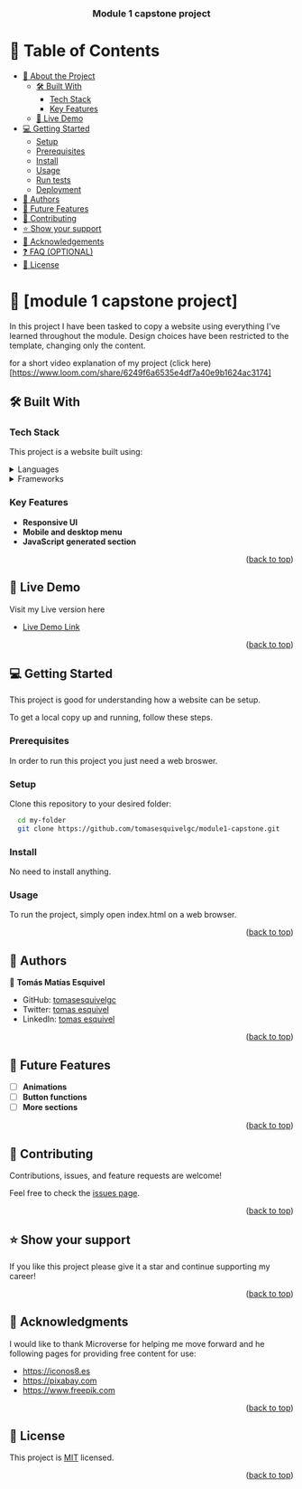 <a name="readme-top"></a>


<div align="center"> 

  <h3><b>Module 1 capstone project</b></h3>

</div>

<!-- TABLE OF CONTENTS -->

# 📗 Table of Contents

- [📖 About the Project](#about-project)
  - [🛠 Built With](#built-with)
    - [Tech Stack](#tech-stack)
    - [Key Features](#key-features)
  - [🚀 Live Demo](#live-demo)
- [💻 Getting Started](#getting-started)
  - [Setup](#setup)
  - [Prerequisites](#prerequisites)
  - [Install](#install)
  - [Usage](#usage)
  - [Run tests](#run-tests)
  - [Deployment](#deployment)
- [👥 Authors](#authors)
- [🔭 Future Features](#future-features)
- [🤝 Contributing](#contributing)
- [⭐️ Show your support](#support)
- [🙏 Acknowledgements](#acknowledgements)
- [❓ FAQ (OPTIONAL)](#faq)
- [📝 License](#license)

<!-- PROJECT DESCRIPTION -->

# 📖 [module 1 capstone project] <a name="about-project"></a>

In this project I have been tasked to copy a website using everything I've learned throughout the module. Design choices have been restricted to the template, changing only the content.

for a short video explanation of my project (click here)[https://www.loom.com/share/6249f6a6535e4df7a40e9b1624ac3174]


## 🛠 Built With <a name="built-with"></a>

### Tech Stack <a name="tech-stack"></a>

This project is a website built using:

<details>
  <summary>Languages</summary>
  <ul>
    <li><a href="https://html.com/">HTML</a></li>
    <li><a href="https://https://lenguajecss.com/">CSS</a></li>
    <li><a href="https://www.javascript.com/">JavaScript</a></li>
  </ul>
</details>

<details>
<summary>Frameworks</summary>
  <ul>
    <li><a href="https://getbootstrap.com/">Bootstrap</a></li>
  </ul>
</details>

<!-- Features -->

### Key Features <a name="key-features"></a>

- **Responsive UI**
- **Mobile and desktop menu**
- **JavaScript generated section**

<p align="right">(<a href="#readme-top">back to top</a>)</p>

<!-- LIVE DEMO -->

## 🚀 Live Demo <a name="live-demo"></a>

Visit my Live version here

- [Live Demo Link](https://tomasesquivelgc.github.io/module1-capstone/)

<p align="right">(<a href="#readme-top">back to top</a>)</p>

<!-- GETTING STARTED -->

## 💻 Getting Started <a name="getting-started"></a>

This project is good for understanding how a website can be setup.

To get a local copy up and running, follow these steps.

### Prerequisites

In order to run this project you just need a web broswer.

### Setup

Clone this repository to your desired folder:


```sh
  cd my-folder
  git clone https://github.com/tomasesquivelgc/module1-capstone.git
```


### Install

No need to install anything.

### Usage

To run the project, simply open index.html on a web browser.

<p align="right">(<a href="#readme-top">back to top</a>)</p>

<!-- AUTHORS -->

## 👥 Authors <a name="authors"></a>



👤 **Tomás Matías Esquivel**

- GitHub: [tomasesquivelgc](https://github.com/tomasesquivelgc)
- Twitter: [tomas esquivel](https://twitter.com/EsquivelTomas)
- LinkedIn: [tomas esquivel](https://www.linkedin.com/in/tomas-esquivel-b2160568/)


<p align="right">(<a href="#readme-top">back to top</a>)</p>

<!-- FUTURE FEATURES -->

## 🔭 Future Features <a name="future-features"></a>



- [ ] **Animations**
- [ ] **Button functions**
- [ ] **More sections**

<p align="right">(<a href="#readme-top">back to top</a>)</p>

<!-- CONTRIBUTING -->

## 🤝 Contributing <a name="contributing"></a>

Contributions, issues, and feature requests are welcome!

Feel free to check the [issues page](https://github.com/tomasesquivelgc/module1-capstone/issues).

<p align="right">(<a href="#readme-top">back to top</a>)</p>

<!-- SUPPORT -->

## ⭐️ Show your support <a name="support"></a>

If you like this project please give it a star and continue supporting my career!

<p align="right">(<a href="#readme-top">back to top</a>)</p>

<!-- ACKNOWLEDGEMENTS -->

## 🙏 Acknowledgments <a name="acknowledgements"></a>


I would like to thank Microverse for helping me move forward and he following pages for providing free content for use:
 - https://iconos8.es
 - https://pixabay.com
 - https://www.freepik.com

<p align="right">(<a href="#readme-top">back to top</a>)</p>


<!-- LICENSE -->

## 📝 License <a name="license"></a>

This project is [MIT](./LICENSE) licensed.



<p align="right">(<a href="#readme-top">back to top</a>)</p>